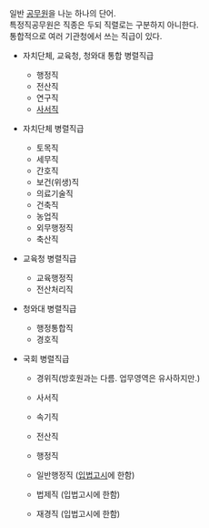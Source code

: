 일반 [공무원](%EA%B3%B5%EB%AC%B4%EC%9B%90.md)을 나눈 하나의 단어.  
특정직공무원은 직종은 두되 직렬로는 구분하지 아니한다.  
통합적으로 여러 기관청에서 쓰는 직급이 있다.

  * 자치단체, 교육청, 청와대 통합 병렬직급  

    * 행정직
    * 전산직
    * 연구직
    * [사서직](%EC%82%AC%EC%84%9C.md)  

  * 자치단체 병렬직급  

    * 토목직
    * 세무직
    * 간호직
    * 보건(위생)직
    * 의료기술직
    * 건축직
    * 농업직
    * 외무행정직
    * 축산직  

  * 교육청 병렬직급  

    * 교육행정직
    * 전산처리직  

  * 청와대 병렬직급  

    * 행정통합직
    * 경호직  

  * 국회 병렬직급  

    * 경위직(방호원과는 다름. 업무영역은 유사하지만.)
    * 사서직
    * 속기직
    * 전산직
    * 행정직  

    * 일반행정직 ([입법고시](%EA%B3%A0%EC%8B%9C.md)에 한함)
    * 법제직 (입법고시에 한함)
    * 재경직 (입법고시에 한함)

